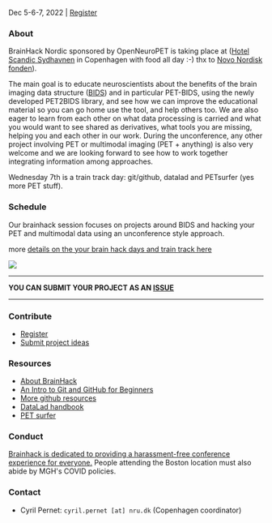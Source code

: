 Dec 5-6-7, 2022 | [Register](https://forms.gle/T81WSzi2GdPFd8CQ9)

### About

BrainHack Nordic sponsored by OpenNeuroPET is taking place at ([Hotel Scandic Sydhavnen](https://github.com/openneuropet/outreach/blob/main/Brainhack-Nordic2021/location.md) in Copenhagen with food all day :-) thx to [Novo Nordisk fonden](https://novonordiskfonden.dk/en/)).

The main goal is to educate neuroscientists about the benefits of the brain imaging data structure ([BIDS](https://bids.neuroimaging.io/)) and in particular PET-BIDS, using the newly developed PET2BIDS library, and see how we can improve the educational material so you can go home use the tool, and help others too. We are also eager to learn from each other on what data processing is carried and what you would want to see shared as derivatives, what tools you are missing, helping you and each other in our work. During the unconference, any other project involving PET or multimodal imaging (PET + anything) is also very welcome and we are looking forward to see how to work together integrating information among approaches.

Wednesday 7th is a train track day: git/github, datalad and PETsurfer (yes more PET stuff).  

### Schedule

Our brainhack session focuses on projects around BIDS and hacking your PET and multimodal data using an unconference style approach.

more [details on the your brain hack days and train track here](https://github.com/openneuropet/outreach/edit/main/Brainhack-Nordic2022/)

<img src="https://raw.githubusercontent.com/openneuropet/brainhack/gh-pages/images/braindk_small.png">

----------------------------------------------------------------------------------------------------
   **YOU CAN SUBMIT YOUR PROJECT AS AN [ISSUE](https://github.com/openneuropet/outreach/issues/new/choose)**

----------------------------------------------------------------------------------------------------    

### Contribute

- [Register](https://forms.gle/T81WSzi2GdPFd8CQ9)
- [Submit project ideas](https://github.com/openneuropet/outreach/issues/new?assignees=&labels=&template=brainhack-.md&title=%5BBrainHack%5D)

### Resources

- [About BrainHack](https://brainhack.org/about.html)
- [An Intro to Git and GitHub for Beginners](https://product.hubspot.com/blog/git-and-github-tutorial-for-beginners)
- [More github resources](https://guides.github.com/)
- [DataLad handbook](http://handbook.datalad.org/en/latest/)
- [PET surfer](https://surfer.nmr.mgh.harvard.edu/fswiki/PetSurfer)

### Conduct

[Brainhack is dedicated to providing a harassment-free conference experience for everyone.](https://brainhack.org/code-of-conduct.html)  People attending the Boston location must also abide by MGH's COVID policies.

### Contact

- Cyril Pernet: `cyril.pernet [at] nru.dk` (Copenhagen coordinator)
